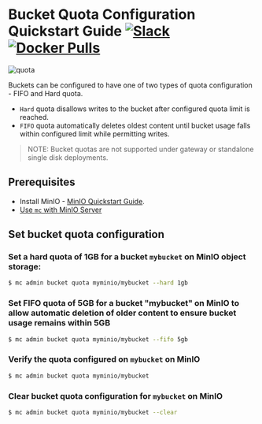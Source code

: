 # Bucket Quota Configuration Quickstart Guide [![Slack](https://slack.min.io/slack?type=svg)](https://slack.min.io) [![Docker Pulls](https://img.shields.io/docker/pulls/minio/minio.svg?maxAge=604800)](https://hub.docker.com/r/minio/minio/)

![quota](https://raw.githubusercontent.com/minio/minio/master/docs/bucket/quota/bucketquota.png)

Buckets can be configured to have one of two types of quota configuration - FIFO and Hard quota.

- `Hard` quota disallows writes to the bucket after configured quota limit is reached.
- `FIFO` quota automatically deletes oldest content until bucket usage falls within configured limit while permitting writes.

> NOTE: Bucket quotas are not supported under gateway or standalone single disk deployments.

## Prerequisites
- Install MinIO - [MinIO Quickstart Guide](https://docs.min.io/docs/minio-quickstart-guide).
- [Use `mc` with MinIO Server](https://docs.min.io/docs/minio-client-quickstart-guide)

## Set bucket quota configuration

### Set a hard quota of 1GB for a bucket `mybucket` on MinIO object storage:

```sh
$ mc admin bucket quota myminio/mybucket --hard 1gb
```

### Set FIFO quota of 5GB for a bucket "mybucket" on MinIO to allow automatic deletion of older content to ensure bucket usage remains within 5GB

```sh
$ mc admin bucket quota myminio/mybucket --fifo 5gb
```

### Verify the quota configured on `mybucket` on MinIO

```sh
$ mc admin bucket quota myminio/mybucket
```

### Clear bucket quota configuration for `mybucket` on MinIO

```sh
$ mc admin bucket quota myminio/mybucket --clear
```
